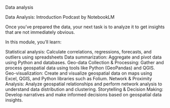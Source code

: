 Data analysis

 Data Analysis: Introduction Podcast by NotebookLM

Once you’ve prepared the data, your next task is to analyze it to get insights that are not immediately obvious.

In this module, you’ll learn:

Statistical analysis: Calculate correlations, regressions, forecasts, and outliers using spreadsheets
Data summarization: Aggregate and pivot data using Python and databases.
Geo-data Collection & Processing: Gather and process geospatial data using tools like Python (GeoPandas) and QGIS.
Geo-visualization: Create and visualize geospatial data on maps using Excel, QGIS, and Python libraries such as Folium.
Network & Proximity Analysis: Analyze geospatial relationships and perform network analysis to understand data distribution and clustering.
Storytelling & Decision Making: Develop narratives and make informed decisions based on geospatial data insights.